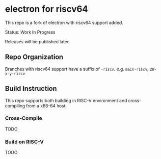 # electron for riscv64

This repo is a fork of electron with riscv64 support added.

Status: Work In Progress

Releases will be published later.

## Repo Organization

Branches with riscv64 support have a suffix of `-riscv`. e.g. `main-riscv`, `28-x-y-riscv`

## Build Instruction

This repo supports both building in RISC-V environment and cross-compiling from a x86-64 host.

### Cross-Compile

TODO

### Build on RISC-V

TODO
